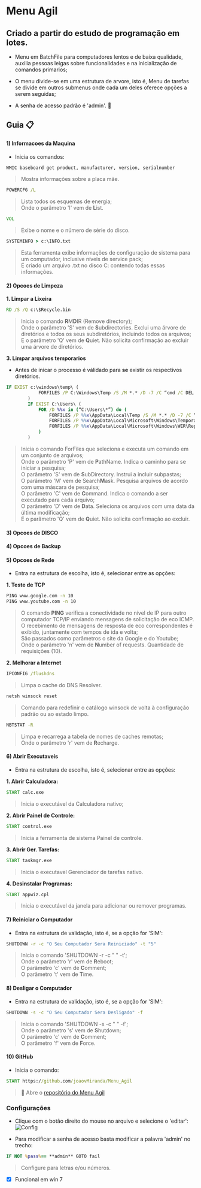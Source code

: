 # Menu Agil  
## Criado a partir do estudo de programação em lotes.  



 * Menu em BatchFile   para computadores lentos e de baixa qualidade, auxilia pessoas leigas sobre funcionalidades e na inicialização de comandos primarios;  

 * O menu divide-se em uma estrutura de arvore, isto é, Menu de tarefas se divide em outros submenus onde cada um deles oferece opções a serem seguidas;  

 * A senha de acesso padrão é 'admin'. :key:  

## Guia :clipboard:  
#### 1) Informacoes da Maquina  
 * Inicia os comandos:  
 
```bat
WMIC baseboard get product, manufacturer, version, serialnumber
```
> Mostra informações sobre a placa mãe.  

```bat
POWERCFG /L
```
> Lista todos os esquemas de energia;  
Onde o parâmetro 'l' vem de **L**ist.  

```bat
VOL
```
> Exibe o nome e o número de série do disco.  

```bat
SYSTEMINFO > c:\INFO.txt
```
> Esta ferramenta exibe informações de configuração de sistema para um computador, inclusive níveis de service pack;  
É criado um arquivo .txt no disco C: contendo todas essas informações.  

#### 2) Opcoes de Limpeza   

**1. Limpar a Lixeira**  

```bat
RD /S /Q c:\$Recycle.bin
```
 >  Inicia o comando **R**M**D**IR (Remove directory);  
Onde o parâmetro 'S' vem de **S**ubdirectories. Exclui uma árvore de diretórios e todos os seus subdiretórios, incluindo todos os arquivos;  
E o parâmetro 'Q' vem de **Q**uiet. Não solicita confirmação ao excluir uma árvore de diretórios.  

**3. Limpar arquivos temporarios**
* Antes de inicar o processo é válidado para **se** existir os respectivos diretórios.  

```bat
IF EXIST c:\windows\temp\ (
			FORFILES /P C:\Windows\Temp /S /M *.* /D -7 /C “cmd /C DEL /Q @path”
		)
		IF EXIST C:\Users\ (
			FOR /D %%x in (“C:\Users\*”) do (
				FORFILES /P %%x\AppData\Local\Temp /S /M *.* /D -7 /C “cmd /C DEL /Q @path”
				FORFILES /P %%x\AppData\Local\Microsoft\Windows\Temporary Internet Files /S /M *.* /D -7 /C “cmd /C DEL /Q @path”
				FORFILES /P %%x\AppData\Local\Microsoft\Windows\WER\ReportQueue /S /M *.* /C “cmd /C DEL /Q @path”
			)
		)
 ```
 > Inicia o comando ForFiles que seleciona e executa um comando em um conjunto de arquivos;  
 Onde o parâmetro 'P' vem de **P**athName. Indica o caminho para se iniciar a pesquisa;  
 O parâmetro 'S' vem de **S**ubDirectory. Instrui a incluir subpastas;  
 O parâmetro 'M' vem de Search**M**ask. Pesquisa arquivos de acordo com uma máscara de pesquisa;  
 O parâmetro 'C' vem de **C**ommand. Indica o comando a ser executado para cada arquivo;  
 O parâmetro 'D' vem de **D**ata. Seleciona os arquivos com uma data da última modificação;  
 E o parâmetro 'Q' vem de **Q**uiet. Não solicita confirmação ao excluir.  


#### 3) Opcoes de DISCO  

#### 4) Opcoes de Backup  

#### 5) Opcoes de Rede  
* Entra na estrutura de escolha, isto é, selecionar entre as opções:  

**1. Teste de TCP**  
 ```bat
 PING www.google.com -n 10
 PING www.youtube.com -n 10
 ```
> O comando **PING** verifica a conectividade no nível de IP para outro computador TCP/IP enviando mensagens de solicitação de eco ICMP. O recebimento de mensagens de resposta de eco correspondentes é exibido, juntamente com tempos de ida e volta;  
São passados como parâmetros o site da Google e do Youtube;  
Onde o parâmetro 'n' vem de **N**umber of requests. Quantidade de requisições (10).  

**2. Melhorar a Internet**  

```bat
IPCONFIG /flushdns
```
> Limpa o cache do DNS Resolver.  

```bat
netsh winsock reset
```
> Comando para redefinir o catálogo winsock de volta à configuração padrão ou ao estado limpo.  
```bat
NBTSTAT -R
```
> Limpa e recarrega a tabela de nomes de caches remotas;  
Onde o parâmetro 'r' vem de **R**echarge.  


#### 6) Abrir Executaveis  
* Entra na estrutura de escolha, isto é, selecionar entre as opções:  

**1.  Abrir Calculadora:**  
```bat
START calc.exe
```
> Inicia o executável da Calculadora nativo;  

**2.  Abrir Painel de Controle:**  
```bat
START control.exe
```
> Inicia a ferramenta de sistema Painel de controle.  

**3.  Abrir Ger. Tarefas:**  
```bat
START taskmgr.exe
```
> Inicia o executavel Gerenciador de tarefas nativo.  

**4.  Desinstalar Programas:**  
```bat
START appwiz.cpl
```
> Inicia o executável da janela para adicionar ou remover programas.  


#### 7) Reiniciar o Computador  
* Entra na estrutura de validação, isto é, se a opção for 'SIM':  

```bat
SHUTDOWN -r -c "O Seu Computador Sera Reiniciado" -t "5"
```

> Inicia o comando 'SHUTDOWN -r -c " " -t';  
Onde o parâmetro 'r' vem de **R**eboot;  
O parâmetro 'c' vem de **C**omment;  
O parâmetro 't' vem de **T**ime.  


#### 8) Desligar o Computador  
* Entra na estrutura de validação, isto é, se a opção for 'SIM':  

```bat
SHUTDOWN -s -c "O Seu Computador Sera Desligado" -f
```

> Inicia o comando 'SHUTDOWN -s -c " " -f';  
Onde o parâmetro 's' vem de **S**hutdown;  
O parâmetro 'c' vem de **C**omment;  
O parâmetro 'f' vem de **F**orce.  

#### 10) GitHub  
* Inicia o comando:  
```bat
START https://github.com/joaovMiranda/Menu_Agil
```
> :link: Abre o [repositório do Menu Agil](https://github.com/joaovMiranda/Menu_Agil)  

### Configurações

 * Clique com o botão direito do mouse no arquivo e selecione o 'editar':  
 ![Config](https://github.com/JoaovMiranda/Site_PKI/tree/master/Imgs/Git-MenuAgil.png)  

 
 - Para modificar a senha de acesso basta modificar a palavra 'admin' no trecho:  
 
 ```bat
 IF NOT %pass%== **admin** GOTO fail
 ```
 >  Configure para letras e/ou números.   
 
 
 
- [x] Funcional em win 7





